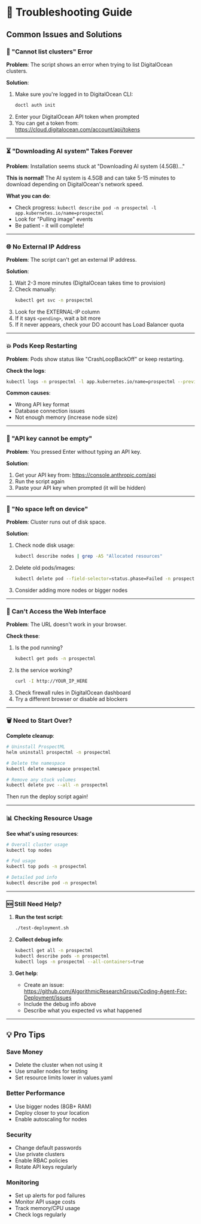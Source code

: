# 🔧 Troubleshooting Guide

## Common Issues and Solutions

### 🚫 "Cannot list clusters" Error

**Problem**: The script shows an error when trying to list DigitalOcean clusters.

**Solution**:
1. Make sure you're logged in to DigitalOcean CLI:
   ```bash
   doctl auth init
   ```
2. Enter your DigitalOcean API token when prompted
3. You can get a token from: https://cloud.digitalocean.com/account/api/tokens

---

### ⏳ "Downloading AI system" Takes Forever

**Problem**: Installation seems stuck at "Downloading AI system (4.5GB)..."

**This is normal!** The AI system is 4.5GB and can take 5-15 minutes to download depending on DigitalOcean's network speed.

**What you can do**:
- Check progress: `kubectl describe pod -n prospectml -l app.kubernetes.io/name=prospectml`
- Look for "Pulling image" events
- Be patient - it will complete!

---

### 🌐 No External IP Address

**Problem**: The script can't get an external IP address.

**Solution**:
1. Wait 2-3 more minutes (DigitalOcean takes time to provision)
2. Check manually:
   ```bash
   kubectl get svc -n prospectml
   ```
3. Look for the EXTERNAL-IP column
4. If it says `<pending>`, wait a bit more
5. If it never appears, check your DO account has Load Balancer quota

---

### 💥 Pods Keep Restarting

**Problem**: Pods show status like "CrashLoopBackOff" or keep restarting.

**Check the logs**:
```bash
kubectl logs -n prospectml -l app.kubernetes.io/name=prospectml --previous
```

**Common causes**:
- Wrong API key format
- Database connection issues
- Not enough memory (increase node size)

---

### 🔑 "API key cannot be empty"

**Problem**: You pressed Enter without typing an API key.

**Solution**:
1. Get your API key from: https://console.anthropic.com/api
2. Run the script again
3. Paste your API key when prompted (it will be hidden)

---

### 💾 "No space left on device"

**Problem**: Cluster runs out of disk space.

**Solution**:
1. Check node disk usage:
   ```bash
   kubectl describe nodes | grep -A5 "Allocated resources"
   ```
2. Delete old pods/images:
   ```bash
   kubectl delete pod --field-selector=status.phase=Failed -n prospectml
   ```
3. Consider adding more nodes or bigger nodes

---

### 🚪 Can't Access the Web Interface

**Problem**: The URL doesn't work in your browser.

**Check these**:
1. Is the pod running?
   ```bash
   kubectl get pods -n prospectml
   ```
2. Is the service working?
   ```bash
   curl -I http://YOUR_IP_HERE
   ```
3. Check firewall rules in DigitalOcean dashboard
4. Try a different browser or disable ad blockers

---

### 🗑 Need to Start Over?

**Complete cleanup**:
```bash
# Uninstall ProspectML
helm uninstall prospectml -n prospectml

# Delete the namespace
kubectl delete namespace prospectml

# Remove any stuck volumes
kubectl delete pvc --all -n prospectml
```

Then run the deploy script again!

---

### 📊 Checking Resource Usage

**See what's using resources**:
```bash
# Overall cluster usage
kubectl top nodes

# Pod usage
kubectl top pods -n prospectml

# Detailed pod info
kubectl describe pod -n prospectml
```

---

### 🆘 Still Need Help?

1. **Run the test script**:
   ```bash
   ./test-deployment.sh
   ```

2. **Collect debug info**:
   ```bash
   kubectl get all -n prospectml
   kubectl describe pods -n prospectml
   kubectl logs -n prospectml --all-containers=true
   ```

3. **Get help**:
   - Create an issue: https://github.com/AlgorithmicResearchGroup/Coding-Agent-For-Deployment/issues
   - Include the debug info above
   - Describe what you expected vs what happened

---

## 💡 Pro Tips

### Save Money
- Delete the cluster when not using it
- Use smaller nodes for testing
- Set resource limits lower in values.yaml

### Better Performance  
- Use bigger nodes (8GB+ RAM)
- Deploy closer to your location
- Enable autoscaling for nodes

### Security
- Change default passwords
- Use private clusters
- Enable RBAC policies
- Rotate API keys regularly

### Monitoring
- Set up alerts for pod failures
- Monitor API usage costs
- Track memory/CPU usage
- Check logs regularly